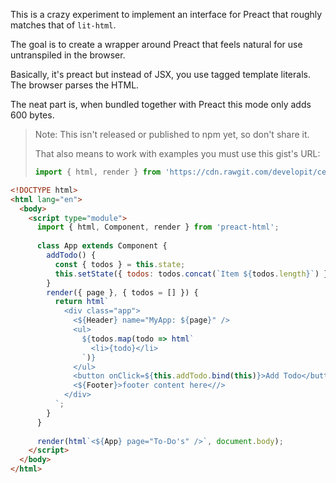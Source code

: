 This is a crazy experiment to implement an interface for Preact that roughly matches that of `lit-html`.

The goal is to create a wrapper around Preact that feels natural for use untranspiled in the browser.

Basically, it's preact but instead of JSX, you use tagged template literals. The browser parses the HTML.

The neat part is, when bundled together with Preact this mode only adds 600 bytes.

> Note: This isn't released or published to npm yet, so don't share it.
>
> That also means to work with examples you must use this gist's URL:
>
> ```js
> import { html, render } from 'https://cdn.rawgit.com/developit/ce062586e3fc7247dbb9ccc4f6acc4e1/raw/2a8d8769cf06c606721600b0dbe077c3a3195681/preact-html.mjs'
> ```

```html
<!DOCTYPE html>
<html lang="en">
  <body>
    <script type="module">
      import { html, Component, render } from 'preact-html';
  
      class App extends Component {
        addTodo() {
          const { todos } = this.state;
          this.setState({ todos: todos.concat(`Item ${todos.length}`) });
        }
        render({ page }, { todos = [] }) {
          return html`
            <div class="app">
              <${Header} name="MyApp: ${page}" />
              <ul>
                ${todos.map(todo => html`
                  <li>{todo}</li>
                `)}
              </ul>
              <button onClick=${this.addTodo.bind(this)}>Add Todo</button>
              <${Footer}>footer content here<//>
            </div>
          `;
        }
      }
  
      render(html`<${App} page="To-Do's" />`, document.body);
    </script>
  </body>
</html>
```